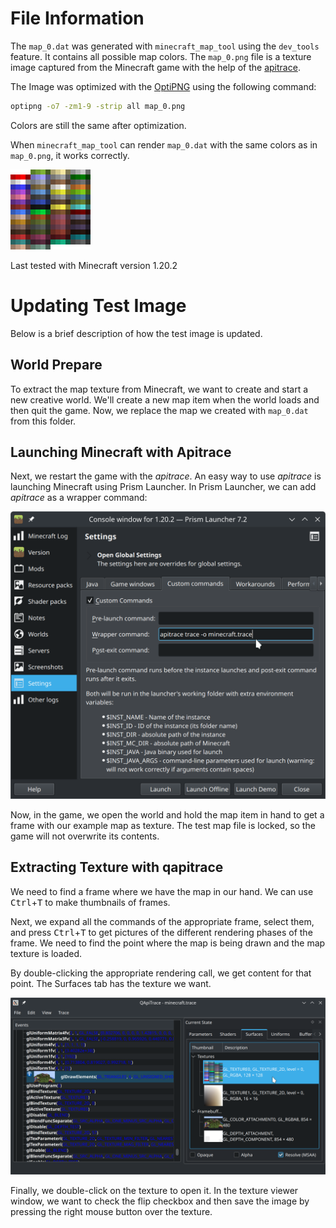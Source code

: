 # File Information

The `map_0.dat` was generated with `minecraft_map_tool` using the `dev_tools` feature. It contains all possible map colors. The `map_0.png` file is a texture image captured from the Minecraft game with the help of the [apitrace](http://apitrace.github.io/).

The Image was optimized with the [OptiPNG](https://optipng.sourceforge.net/) using the following command:

```bash
optipng -o7 -zm1-9 -strip all map_0.png
```

Colors are still the same after optimization.

When `minecraft_map_tool` can render `map_0.dat` with the same colors as in `map_0.png`, it works correctly.

![map_0.png](map_0.png)

Last tested with Minecraft version 1.20.2

# Updating Test Image

Below is a brief description of how the test image is updated.

## World Prepare

To extract the map texture from Minecraft, we want to create and start a new creative world. We'll create a new map item when the world loads and then quit the game. Now, we replace the map we created with `map_0.dat` from this folder.

## Launching Minecraft with Apitrace

Next, we restart the game with the *apitrace*. An easy way to use *apitrace* is launching Minecraft using Prism Launcher. In Prism Launcher, we can add *apitrace* as a wrapper command:

<img src="prism_launcher_apitrace@2x.png" alt="Prism Launcher is good way to add apitrace as Wrapper command" width="616" />

Now, in the game, we open the world and hold the map item in hand to get a frame with our example map as texture. The test map file is locked, so the game will not overwrite its contents.

## Extracting Texture with qapitrace

We need to find a frame where we have the map in our hand. We can use <kbd>Ctrl</kbd>+<kbd>T</kbd> to make thumbnails of frames. 

Next, we expand all the commands of the appropriate frame, select them, and press <kbd>Ctrl</kbd>+<kbd>T</kbd>  to get pictures of the different rendering phases of the frame. We need to find the point where the map is being drawn and the map texture is loaded.

By double-clicking the appropriate rendering call, we get content for that point. The Surfaces tab has the texture we want.

<img src="qapitrace@2x.png" alt="A suitable rendering call has been found, and the texture can be found in the Surfaces tab" width="961" />

Finally, we double-click on the texture to open it. In the texture viewer window, we want to check the flip checkbox and then save the image by pressing the right mouse button over the texture.
